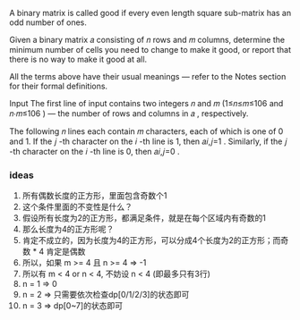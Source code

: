 A binary matrix is called good if every even length square sub-matrix has an odd number of ones.

Given a binary matrix 𝑎
 consisting of 𝑛
 rows and 𝑚
 columns, determine the minimum number of cells you need to change to make it good, or report that there is no way to make it good at all.

All the terms above have their usual meanings — refer to the Notes section for their formal definitions.

Input
The first line of input contains two integers 𝑛
 and 𝑚
 (1≤𝑛≤𝑚≤106
 and 𝑛⋅𝑚≤106
)  — the number of rows and columns in 𝑎
, respectively.

The following 𝑛
 lines each contain 𝑚
 characters, each of which is one of 0 and 1. If the 𝑗
-th character on the 𝑖
-th line is 1, then 𝑎𝑖,𝑗=1
. Similarly, if the 𝑗
-th character on the 𝑖
-th line is 0, then 𝑎𝑖,𝑗=0
.

### ideas
1. 所有偶数长度的正方形，里面包含奇数个1
2. 这个条件里面的不变性是什么？
3. 假设所有长度为2的正方形，都满足条件，就是在每个区域内有奇数的1
4. 那么长度为4的正方形呢？
5. 肯定不成立的，因为长度为4的正方形，可以分成4个长度为2的正方形；而奇数 * 4 肯定是偶数
6. 所以，如果 m >= 4 且 n >= 4 => -1
7. 所以有 m < 4 or n < 4, 不妨设 n < 4 (即最多只有3行)
8. n = 1 => 0
9. n = 2 => 只需要依次检查dp[0/1/2/3]的状态即可
10. n = 3 => dp[0~7]的状态即可